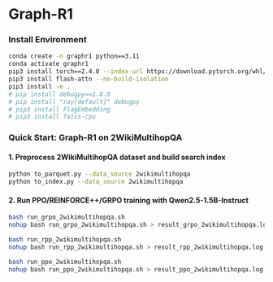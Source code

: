 # Graph-R1

### Install Environment
```bash
conda create -n graphr1 python==3.11
conda activate graphr1
pip3 install torch==2.4.0 --index-url https://download.pytorch.org/whl/cu124
pip3 install flash-attn --no-build-isolation
pip3 install -e .
# pip install debugpy==1.8.0
# pip install "ray[default]" debugpy
# pip3 install FlagEmbedding
# pip3 install faiss-cpu
```

### Quick Start: Graph-R1 on 2WikiMultihopQA
#### 1. Preprocess 2WikiMultihopQA dataset and build search index
```bash
python to_parquet.py --data_source 2wikimultihopqa
python to_index.py --data_source 2wikimultihopqa
```

#### 2. Run PPO/REINFORCE++/GRPO training with Qwen2.5-1.5B-Instruct
```bash
bash run_grpo_2wikimultihopqa.sh
nohup bash run_grpo_2wikimultihopqa.sh > result_grpo_2wikimultihopqa.log 2>&1 &

bash run_rpp_2wikimultihopqa.sh
nohup bash run_rpp_2wikimultihopqa.sh > result_rpp_2wikimultihopqa.log 2>&1 &

bash run_ppo_2wikimultihopqa.sh
nohup bash run_ppo_2wikimultihopqa.sh > result_ppo_2wikimultihopqa.log 2>&1 &
```